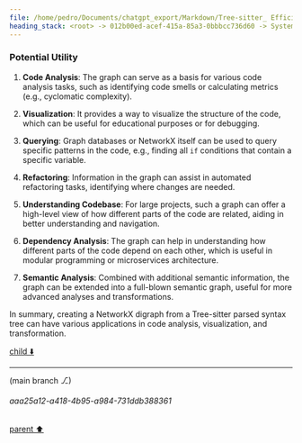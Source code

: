 ```yaml
---
file: /home/pedro/Documents/chatgpt_export/Markdown/Tree-sitter_ Efficient Incremental Parsing.md
heading_stack: <root> -> 012b00ed-acef-415a-85a3-0bbbcc736d60 -> System -> 3432677d-89e7-4f05-8a14-86a65e6e5caf -> System -> aaa2c029-cc12-4907-ae68-01b934f5d1be -> User -> 4e51a3d9-7fcd-432b-8926-7cd5d892246f -> Assistant -> Incremental Parsing -> Parsing Algorithm -> Error Recovery -> Grammar Definition -> Language Agnostic -> Real-world Use Cases -> Conclusion -> aaa2d86d-31e7-4fae-8bf8-c834b3aef56b -> User -> e7d59657-1891-40a5-8e8c-7aaa8a004343 -> Assistant -> Nodes -> Rules -> Precedence and Associativity -> Extras and Inline Rules -> External Tokens -> Summary -> aaa2c506-af4f-4894-a109-af6bcd0e29dc -> User -> 61074e26-28a5-4990-9528-4641aa89b5be -> Assistant -> JSON -> Markdown -> TOML (Tom's Obvious, Minimal Language) -> Regular Expressions -> YAML (Yet Another Markup Language) -> INI (Initialization File Format) -> GraphQL -> Shell Script (Bash, sh) -> aaa21ec8-2708-4f8c-a47a-4cbca90d051d -> User -> d92102d3-60a8-4331-94d3-0a8c3c435284 -> Assistant -> How it Would Work -> Python Pseudo-Code -> Potential Utility
---
```

### Potential Utility

1. **Code Analysis**: The graph can serve as a basis for various code analysis tasks, such as identifying code smells or calculating metrics (e.g., cyclomatic complexity).

2. **Visualization**: It provides a way to visualize the structure of the code, which can be useful for educational purposes or for debugging.

3. **Querying**: Graph databases or NetworkX itself can be used to query specific patterns in the code, e.g., finding all `if` conditions that contain a specific variable.

4. **Refactoring**: Information in the graph can assist in automated refactoring tasks, identifying where changes are needed.

5. **Understanding Codebase**: For large projects, such a graph can offer a high-level view of how different parts of the code are related, aiding in better understanding and navigation.

6. **Dependency Analysis**: The graph can help in understanding how different parts of the code depend on each other, which is useful in modular programming or microservices architecture.

7. **Semantic Analysis**: Combined with additional semantic information, the graph can be extended into a full-blown semantic graph, useful for more advanced analyses and transformations.

In summary, creating a NetworkX digraph from a Tree-sitter parsed syntax tree can have various applications in code analysis, visualization, and transformation.

[child ⬇️](#aaa25a12-a418-4b95-a984-731ddb388361)

---

(main branch ⎇)
###### aaa25a12-a418-4b95-a984-731ddb388361
[parent ⬆️](#d92102d3-60a8-4331-94d3-0a8c3c435284)

